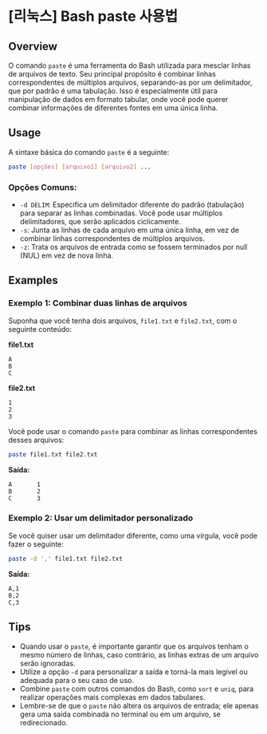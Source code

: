 # [리눅스] Bash paste 사용법

## Overview
O comando `paste` é uma ferramenta do Bash utilizada para mesclar linhas de arquivos de texto. Seu principal propósito é combinar linhas correspondentes de múltiplos arquivos, separando-as por um delimitador, que por padrão é uma tabulação. Isso é especialmente útil para manipulação de dados em formato tabular, onde você pode querer combinar informações de diferentes fontes em uma única linha.

## Usage
A sintaxe básica do comando `paste` é a seguinte:

```bash
paste [opções] [arquivo1] [arquivo2] ...
```

### Opções Comuns:
- `-d DELIM`: Especifica um delimitador diferente do padrão (tabulação) para separar as linhas combinadas. Você pode usar múltiplos delimitadores, que serão aplicados ciclicamente.
- `-s`: Junta as linhas de cada arquivo em uma única linha, em vez de combinar linhas correspondentes de múltiplos arquivos.
- `-z`: Trata os arquivos de entrada como se fossem terminados por null (NUL) em vez de nova linha.

## Examples
### Exemplo 1: Combinar duas linhas de arquivos
Suponha que você tenha dois arquivos, `file1.txt` e `file2.txt`, com o seguinte conteúdo:

**file1.txt**
```
A
B
C
```

**file2.txt**
```
1
2
3
```

Você pode usar o comando `paste` para combinar as linhas correspondentes desses arquivos:

```bash
paste file1.txt file2.txt
```

**Saída:**
```
A       1
B       2
C       3
```

### Exemplo 2: Usar um delimitador personalizado
Se você quiser usar um delimitador diferente, como uma vírgula, você pode fazer o seguinte:

```bash
paste -d ',' file1.txt file2.txt
```

**Saída:**
```
A,1
B,2
C,3
```

## Tips
- Quando usar o `paste`, é importante garantir que os arquivos tenham o mesmo número de linhas, caso contrário, as linhas extras de um arquivo serão ignoradas.
- Utilize a opção `-d` para personalizar a saída e torná-la mais legível ou adequada para o seu caso de uso.
- Combine `paste` com outros comandos do Bash, como `sort` e `uniq`, para realizar operações mais complexas em dados tabulares.
- Lembre-se de que o `paste` não altera os arquivos de entrada; ele apenas gera uma saída combinada no terminal ou em um arquivo, se redirecionado.